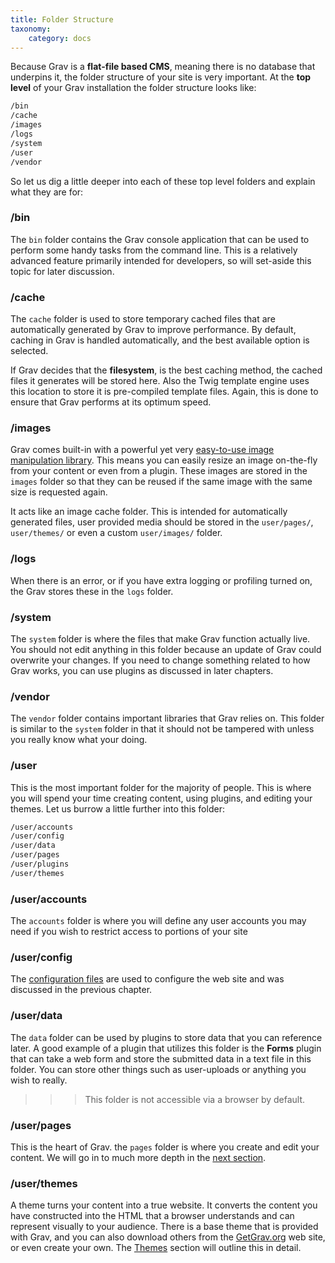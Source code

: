 ```yaml
---
title: Folder Structure
taxonomy:
    category: docs
---
```


Because Grav is a **flat-file based CMS**, meaning there is no database that underpins it, the folder structure of your site is very important.  At the **top level** of your Grav installation the folder structure looks like:

```bash
/bin
/cache
/images
/logs
/system
/user
/vendor
```

So let us dig a little deeper into each of these top level folders and explain what they are for:

### /bin

The `bin` folder contains the Grav console application that can be used to perform some handy tasks from the command line.  This is a relatively advanced feature primarily intended for developers, so will set-aside this topic for later discussion.

### /cache

The `cache` folder is used to store temporary cached files that are automatically generated by Grav to improve performance.  By default, caching in Grav is handled automatically, and the best available option is selected.  

If Grav decides that the **filesystem**, is the best caching method, the cached files it generates will be stored here.  Also the Twig template engine uses this location to store it is pre-compiled template files.  Again, this is done to ensure that Grav performs at its optimum speed.

### /images

Grav comes built-in with a powerful yet very [easy-to-use image manipulation library][library].  This means you can easily resize an image on-the-fly from your content or even from a plugin.  These images are stored in the `images` folder so that they can be reused if the same image with the same size is requested again.  

It acts like an image cache folder.  This is intended for automatically generated files, user provided media should be stored in the `user/pages/`, `user/themes/` or even a custom `user/images/` folder.

### /logs

When there is an error, or if you have extra logging or profiling turned on, the Grav stores these in the `logs` folder.

### /system

The `system` folder is where the files that make Grav function actually live.  You should not edit anything in this folder because an update of Grav could overwrite your changes.  If you need to change something related to how Grav works, you can use plugins as discussed in later chapters.

### /vendor

The `vendor` folder contains important libraries that Grav relies on.  This folder is similar to the `system` folder in that it should not be tampered with unless you really know what your doing.

### /user

This is the most important folder for the majority of people. This is where you will spend your time creating content, using plugins, and editing your themes. Let us burrow a little further into this folder:

```bash
/user/accounts
/user/config
/user/data
/user/pages
/user/plugins
/user/themes
```

### /user/accounts

The `accounts` folder is where you will define any user accounts you may need if you wish to restrict access to portions of your site

### /user/config

The [configuration files][config] are used to configure the web site and was discussed in the previous chapter.

### /user/data

The `data` folder can be used by plugins to store data that you can reference later.  A good example of a plugin that utilizes this folder is the **Forms** plugin that can take a web form and store the submitted data in a text file in this folder.  You can store other things such as user-uploads or anything you wish to really.

>>> This folder is not accessible via a browser by default.

### /user/pages

This is the heart of Grav. the `pages` folder is where you create and edit your content.  We will go in to much more depth in the [next section][next].

### /user/themes

A theme turns your content into a true website.  It converts the content you have constructed into the HTML that a browser understands and can represent visually to your audience.  There is a base theme that is provided with Grav, and you can also download others from the [GetGrav.org][website] web site, or even create your own.  The [Themes][themes] section will outline this in detail.

[library]: ../content/assets
[config]: grav-configuration
[next]: ../content
[website]: http://getgrav.org
[themes]: ../themes
